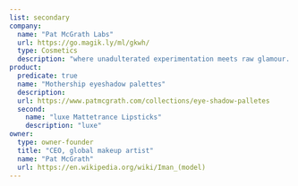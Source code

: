 ```yaml
---
list: secondary
company:
  name: "Pat McGrath Labs"
  url: https://go.magik.ly/ml/gkwh/
  type: Cosmetics
  description: "where unadulterated experimentation meets raw glamour. Tested on animals when required by law"
product:
  predicate: true
  name: "Mothership eyeshadow palettes"
  description:
  url: https://www.patmcgrath.com/collections/eye-shadow-palletes
  second:
    name: "luxe Mattetrance Lipsticks"
    description: "luxe"
owner:
  type: owner-founder
  title: "CEO, global makeup artist"
  name: "Pat McGrath"
  url: https://en.wikipedia.org/wiki/Iman_(model)
---
```

